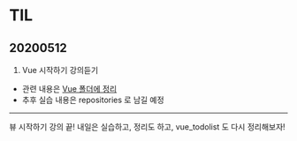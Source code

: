 # TIL
## 20200512
1. Vue 시작하기 강의듣기 
- 관련 내용은 [Vue 폴더에 정리](https://github.com/jina95/TIL/blob/master/Vue/Vue%20%EC%8B%9C%EC%9E%91%ED%95%98%EA%B8%B03.md)
- 추후 실습 내용은 repositories 로 남길 예정
<hr/>

뷰 시작하기 강의 끝! 내일은 실습하고, 정리도 하고, vue_todolist 도 다시 정리해보자! 
